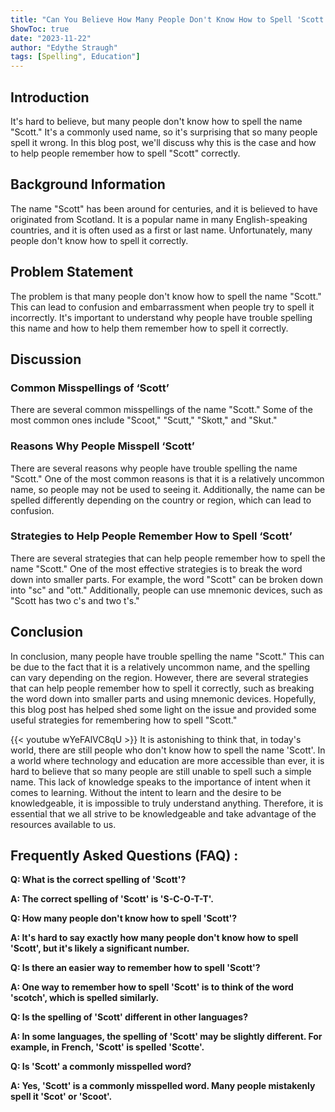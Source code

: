 ```yaml
---
title: "Can You Believe How Many People Don't Know How to Spell 'Scott'?!"
ShowToc: true 
date: "2023-11-22"
author: "Edythe Straugh" 
tags: [Spelling", Education"]
---
```

## Introduction

It's hard to believe, but many people don't know how to spell the name "Scott." It's a commonly used name, so it's surprising that so many people spell it wrong. In this blog post, we'll discuss why this is the case and how to help people remember how to spell "Scott" correctly.

## Background Information

The name "Scott" has been around for centuries, and it is believed to have originated from Scotland. It is a popular name in many English-speaking countries, and it is often used as a first or last name. Unfortunately, many people don't know how to spell it correctly.

## Problem Statement

The problem is that many people don't know how to spell the name "Scott." This can lead to confusion and embarrassment when people try to spell it incorrectly. It's important to understand why people have trouble spelling this name and how to help them remember how to spell it correctly.

## Discussion

### Common Misspellings of ‘Scott’

There are several common misspellings of the name "Scott." Some of the most common ones include "Scoot," "Scutt," "Skott," and "Skut."

### Reasons Why People Misspell ‘Scott’

There are several reasons why people have trouble spelling the name "Scott." One of the most common reasons is that it is a relatively uncommon name, so people may not be used to seeing it. Additionally, the name can be spelled differently depending on the country or region, which can lead to confusion.

### Strategies to Help People Remember How to Spell ‘Scott’

There are several strategies that can help people remember how to spell the name "Scott." One of the most effective strategies is to break the word down into smaller parts. For example, the word "Scott" can be broken down into "sc" and "ott." Additionally, people can use mnemonic devices, such as "Scott has two c's and two t's."

## Conclusion

In conclusion, many people have trouble spelling the name "Scott." This can be due to the fact that it is a relatively uncommon name, and the spelling can vary depending on the region. However, there are several strategies that can help people remember how to spell it correctly, such as breaking the word down into smaller parts and using mnemonic devices. Hopefully, this blog post has helped shed some light on the issue and provided some useful strategies for remembering how to spell "Scott."

{{< youtube wYeFAlVC8qU >}} 
It is astonishing to think that, in today's world, there are still people who don't know how to spell the name 'Scott'. In a world where technology and education are more accessible than ever, it is hard to believe that so many people are still unable to spell such a simple name. This lack of knowledge speaks to the importance of intent when it comes to learning. Without the intent to learn and the desire to be knowledgeable, it is impossible to truly understand anything. Therefore, it is essential that we all strive to be knowledgeable and take advantage of the resources available to us.

## Frequently Asked Questions (FAQ) :
**Q: What is the correct spelling of 'Scott'?**

**A: The correct spelling of 'Scott' is 'S-C-O-T-T'.**

**Q: How many people don't know how to spell 'Scott'?**

**A: It's hard to say exactly how many people don't know how to spell 'Scott', but it's likely a significant number.**

**Q: Is there an easier way to remember how to spell 'Scott'?**

**A: One way to remember how to spell 'Scott' is to think of the word 'scotch', which is spelled similarly.**

**Q: Is the spelling of 'Scott' different in other languages?**

**A: In some languages, the spelling of 'Scott' may be slightly different. For example, in French, 'Scott' is spelled 'Scotte'.**

**Q: Is 'Scott' a commonly misspelled word?**

**A: Yes, 'Scott' is a commonly misspelled word. Many people mistakenly spell it 'Scot' or 'Scoot'.**





